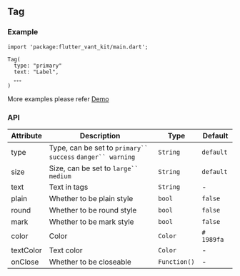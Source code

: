 ## Tag

### Example

```
import 'package:flutter_vant_kit/main.dart';

Tag(
  type: "primary"
  text: "Label",
  。。。
)
```

More examples please refer [Demo](https://github.com/benjaken/flutter_vant_kit/blob/master/example/lib/routes/demoTag.dart)

### API

| Attribute | Description | Type | Default |
| ------------ | ------------ | ------------ | ------------ |
| type | Type, can be set to `primary`` success` `danger`` warning` | `String` | `default` |
| size | Size, can be set to `large`` medium` | `String` | `default` |
| text | Text in tags | `String` | - |
| plain | Whether to be plain style | `bool` | `false` |
| round | Whether to be round style | `bool` | `false` |
| mark | Whether to be mark style | `bool` | `false` |
| color | Color | `Color` | `# 1989fa` |
| textColor | Text color | `Color` | - |
| onClose | Whether to be closeable | `Function()` | - |
